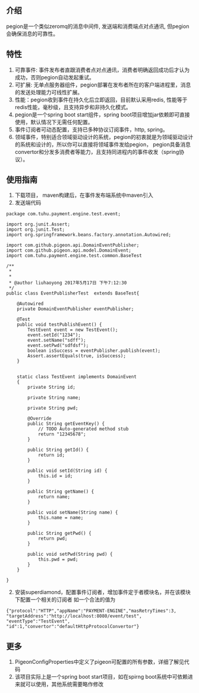 ## 介绍
pegion是一个类似zeromq的消息中间件, 发送端和消费端点对点通讯, 但pegion会确保消息的可靠性。 

## 特性
1. 可靠事件: 事件发布者直跟消费者点对点通讯，消费者明确返回成功后才认为成功，否则pegion自动发起重试。 
2. 可扩展: 无单点服务器组件，pegion部署在发布者所在的客户端进程里，消息的发送处理能力可线性扩展。
3. 性能：pegion收到事件在持久化后立即返回，目前默认采用redis, 性能等于redis性能，毫秒级，且支持异步和非持久化模式。
4. pegion是一个spring boot start组件，spring boot项目增加jar依赖即可直接使用，默认情况下无需任何配置。
5. 事件订阅者可动态配置，支持已多种协议订阅事件，http, spring。
6. 领域事件，特别适合领域驱动设计的系统，pegion的初衷就是为领域驱动设计的系统和设计的，所以你可以直接将领域事件发给pegion， pegion具备消息convertor和分发多消费者等能力，且支持同进程内的事件收发（spring协议）。

## 使用指南
1. 下载项目， maven构建后，在事件发布端系统中maven引入
3. 发送端代码
```
package com.tuhu.payment.engine.test.event;

import org.junit.Assert;
import org.junit.Test;
import org.springframework.beans.factory.annotation.Autowired;

import com.github.pigeon.api.DomainEventPublisher;
import com.github.pigeon.api.model.DomainEvent;
import com.tuhu.payment.engine.test.common.BaseTest

/**
 * 
 * 
 * @author liuhaoyong 2017年5月17日 下午7:12:30
 */
public class EventPublisherTest  extends BaseTest{
    
    @Autowired
    private DomainEventPublisher eventPublisher;
    
    @Test
    public void testPublishEvent() {
        TestEvent event = new TestEvent();
        event.setId("1234");
        event.setName("sdff");
        event.setPwd("sdfdsf");
        boolean isSuccess = eventPublisher.publish(event);
        Assert.assertEquals(true, isSuccess);
    }
    
    
    static class TestEvent implements DomainEvent
    {
        private String id;
        
        private String name;
        
        private String pwd;

        @Override
        public String getEventKey() {
            // TODO Auto-generated method stub
            return "12345678";
        }

        public String getId() {
            return id;
        }

        public void setId(String id) {
            this.id = id;
        }

        public String getName() {
            return name;
        }

        public void setName(String name) {
            this.name = name;
        }

        public String getPwd() {
            return pwd;
        }

        public void setPwd(String pwd) {
            this.pwd = pwd;
        } 
    }
    
}
```

2. 安装superdiamond，配置事件订阅者，增加事件定于者模块名，并在该模块下配置一个相关的订阅者
如一个合法的值为
```
{"protocol":"HTTP","appName":"PAYMENT-ENGINE","masRetryTimes":3,
"targetAddress":"http://localhost:8080/event/test",
"eventType":"TestEvent",
"id":1,"convertor":"defaultHttpProtocolConvertor"}
```

## 更多
1. PigeonConfigProperties中定义了pigeon可配置的所有参数，详细了解见代码
2. 该项目实际上是一个spring boot start项目，如在spirng boot系统中可依赖进来就可以使用，其他系统需要略作修改

